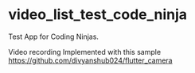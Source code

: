 # video_list_test_code_ninja

Test App for Coding Ninjas.

Video recording Implemented with this sample https://github.com/divyanshub024/flutter_camera

